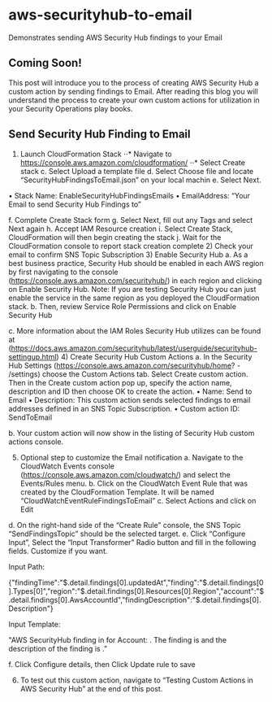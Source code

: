 # aws-securityhub-to-email
Demonstrates sending AWS Security Hub findings to your Email 

## Coming Soon!
This post will introduce you to the process of creating AWS Security Hub a custom action by sending findings to Email.  After reading this blog you will understand the process to create your own custom actions for utilization in your Security Operations play books.

## Send Security Hub Finding to Email

1. Launch CloudFormation Stack 
⋅⋅*	Navigate to https://console.aws.amazon.com/cloudformation/
⋅⋅*	Select Create stack
c.	Select Upload a template file
d.	Select Choose file and locate “SecurityHubFindingsToEmail.json” on your local machin
e.	Select Next.

•	Stack Name:  EnableSecurityHubFindingsEmails
•	EmailAddress: “Your Email to send Security Hub Findings to”

f.	Complete Create Stack form
g.	Select Next, fill out any Tags and select Next again
h.	Accept IAM Resource creation
i.	Select Create Stack, CloudFormation will then begin creating the stack
j.	Wait for the CloudFormation console to report stack creation complete
2)	Check your email to confirm SNS Topic Subscription
3)	Enable Security Hub 
a.	As a  best business practice, Security Hub should be enabled in each AWS region by first navigating to the console (https://console.aws.amazon.com/securityhub/) in each region and clicking on Enable Security Hub. Note: If you are testing Security Hub you can just enable the service in the same region as you deployed the CloudFormation stack.
b.	Then, review Service Role Permissions and click on Enable Security Hub

c.	More information about the IAM Roles Security Hub utilizes can be found at (https://docs.aws.amazon.com/securityhub/latest/userguide/securityhub-settingup.html)
4)	Create Security Hub Custom Actions
a.	In the Security Hub Settings (https://console.aws.amazon.com/securityhub/home? - /settings) choose the Custom Actions tab. Select Create custom action. Then in the Create custom action pop up, specify the action name, description and ID then choose OK to create the action.
•	Name: Send to Email
•	Description: This custom action sends selected findings to email addresses defined in an SNS Topic Subscription.
•	Custom action ID: SendToEmail

b.	Your custom action will now show in the listing of Security Hub custom actions console.

5)	Optional step to customize the Email notification
a.	Navigate to the CloudWatch Events console (https://console.aws.amazon.com/cloudwatch/) and select the Events/Rules menu.
b.	Click on the CloudWatch Event Rule that was created by the CloudFormation Template. It will be named “CloudWatchEventRuleFindingsToEmail”
c.	Select Actions and click on Edit

d.	On the right-hand side of the “Create Rule” console, the SNS Topic “SendFindingsTopic” should be the selected target.
e.	Click “Configure Input”, Select the “Input Transformer” Radio button and fill in the following fields. Customize if you want.

Input Path: 

{"findingTime":"$.detail.findings[0].updatedAt","finding":"$.detail.findings[0].Types[0]","region":"$.detail.findings[0].Resources[0].Region","account":"$.detail.findings[0].AwsAccountId","findingDescription":"$.detail.findings[0].Description"}

Input Template: 

"AWS SecurityHub finding in <region> for Account: <account>. The finding is <finding> and the description of the finding is <findingDescription>.”

f.	Click Configure details, then Click Update rule to save

6)	To test out this custom action, navigate to “Testing Custom Actions in AWS Security Hub” at the end of this post.
